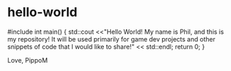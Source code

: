 # hello-world
#include <iostream>
int main()
{
  std::cout <<"Hello World! My name is Phil, and this is my repository! It will be used primarily for game dev projects and other snippets of code that I would like to share!" << std::endl;
  return 0;
}

Love,
PippoM
